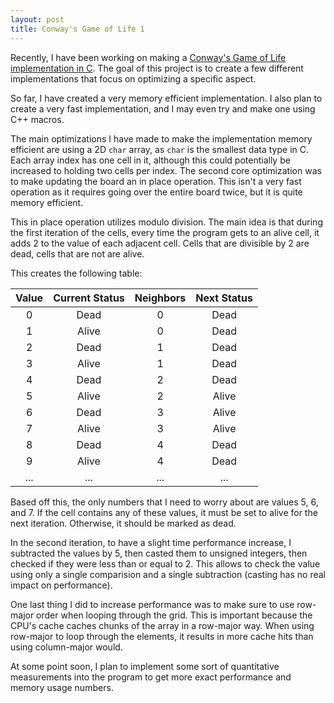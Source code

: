 ```yaml
---
layout: post
title: Conway's Game of Life 1
---
```


Recently, I have been working on making a [Conway's Game of Life implementation in C](https://github.com/jakebacker/game-of-life-c).
The goal of this project is to create a few different implementations that focus on optimizing a specific aspect.

So far, I have created a very memory efficient implementation. I also plan to create a very fast implementation, and I may even try
and make one using C++ macros.

The main optimizations I have made to make the implementation memory efficient are using a 2D `char` array, as `char` is the smallest
data type in C. Each array index has one cell in it, although this could potentially be increased to holding two cells per index.
The second core optimization was to make updating the board an in place operation. This isn't a very fast operation as it requires
going over the entire board twice, but it is quite memory efficient.

This in place operation utilizes modulo division. The main idea is that during the first iteration of the cells, every time
the program gets to an alive cell, it adds 2 to the value of each adjacent cell. Cells that are divisible by 2 are dead, cells 
that are not are alive.

This creates the following table:

| Value | Current Status | Neighbors | Next Status |
|:-----:|:--------------:|:---------:|:-----------:|
|   0   |      Dead      |     0     |     Dead    |
|   1   |      Alive     |     0     |     Dead    |
|   2   |      Dead      |     1     |     Dead    |
|   3   |      Alive     |     1     |     Dead    |
|   4   |      Dead      |     2     |     Dead    |
|   5   |      Alive     |     2     |    Alive    |
|   6   |      Dead      |     3     |    Alive    |
|   7   |      Alive     |     3     |    Alive    |
|   8   |      Dead      |     4     |     Dead    |
|   9   |      Alive     |     4     |     Dead    |
|  ...  |       ...      |    ...    |     ...     |

Based off this, the only numbers that I need to worry about are values 5, 6, and 7. If the cell contains any of these values,
it must be set to alive for the next iteration. Otherwise, it should be marked as dead.

In the second iteration, to have a slight time performance increase, I subtracted the values by 5, then casted them to 
unsigned integers, then checked if they were less than or equal to 2. This allows to check the value using only a single comparision 
and a single subtraction (casting has no real impact on performance).

One last thing I did to increase performance was to make sure to use row-major order when looping through the grid. This is 
important because the CPU's cache caches chunks of the array in a row-major way. When using row-major to loop through the elements,
it results in more cache hits than using column-major would.

At some point soon, I plan to implement some sort of quantitative measurements into the program to get more exact performance 
and memory usage numbers.